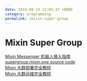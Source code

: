 ```yaml
---
date: 2019-08-13 12:03:37 +0800
category: programming
permalink: /mixin-super-group
---
```

# Mixin Super Group

[Mixin Messenger 机器人接入指南](https://www.jianshu.com/p/522e880a4233)  
[supergroup.mixin.one source code](https://github.com/MixinNetwork/supergroup.mixin.one)  
[Mixin 大群部署完全教程](https://blog.exin.one/2019/05/25/mixin-super-group/)  
[Mixin 大群运维完全教程](https://blog.exin.one/2019/06/11/mixin-super-group-devops/)
